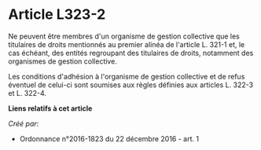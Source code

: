# Article L323-2

Ne peuvent être membres d'un organisme de gestion collective que les titulaires de droits mentionnés au premier alinéa de
l'article L. 321-1 et, le cas échéant, des entités regroupant des titulaires de droits, notamment des organismes de gestion
collective. 

Les conditions d'adhésion à l'organisme de gestion collective et de refus éventuel de celui-ci sont soumises aux règles
définies aux articles L. 322-3 et L. 322-4.

**Liens relatifs à cet article**

_Créé par_:

  - Ordonnance n°2016-1823 du 22 décembre 2016 - art. 1
